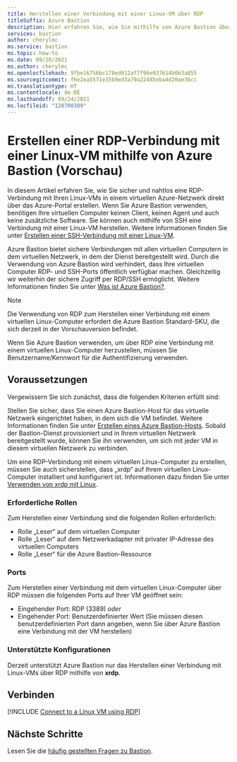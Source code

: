 ```yaml
---
title: Herstellen einer Verbindung mit einer Linux-VM über RDP
titleSuffix: Azure Bastion
description: Hier erfahren Sie, wie Sie mithilfe von Azure Bastion über RDP eine Verbindung mit einer Linux-VM herstellen.
services: bastion
author: cherylmc
ms.service: bastion
ms.topic: how-to
ms.date: 09/20/2021
ms.author: cherylmc
ms.openlocfilehash: 9fbe16756bc178ed012af7f96e937614b0b3a855
ms.sourcegitcommit: f6e2ea5571e35b9ed3a79a22485eba4d20ae36cc
ms.translationtype: HT
ms.contentlocale: de-DE
ms.lasthandoff: 09/24/2021
ms.locfileid: "128700389"
---
```

# <a name="create-an-rdp-connection-to-a-linux-vm-using-azure-bastion-preview"></a>Erstellen einer RDP-Verbindung mit einer Linux-VM mithilfe von Azure Bastion (Vorschau)

In diesem Artikel erfahren Sie, wie Sie sicher und nahtlos eine RDP-Verbindung mit Ihren Linux-VMs in einem virtuellen Azure-Netzwerk direkt über das Azure-Portal erstellen. Wenn Sie Azure Bastion verwenden, benötigen Ihre virtuellen Computer keinen Client, keinen Agent und auch keine zusätzliche Software. Sie können auch mithilfe von SSH eine Verbindung mit einer Linux-VM herstellen. Weitere Informationen finden Sie unter [Erstellen einer SSH-Verbindung mit einer Linux-VM](bastion-connect-vm-ssh-linux.md).

Azure Bastion bietet sichere Verbindungen mit allen virtuellen Computern in dem virtuellen Netzwerk, in dem der Dienst bereitgestellt wird. Durch die Verwendung von Azure Bastion wird verhindert, dass Ihre virtuellen Computer RDP- und SSH-Ports öffentlich verfügbar machen. Gleichzeitig wir weiterhin der sichere Zugriff per RDP/SSH ermöglicht. Weitere Informationen finden Sie unter [Was ist Azure Bastion?](bastion-overview.md).

> [!NOTE]
> Die Verwendung von RDP zum Herstellen einer Verbindung mit einem virtuellen Linux-Computer erfordert die Azure Bastion Standard-SKU, die sich derzeit in der Vorschauversion befindet.
>

Wenn Sie Azure Bastion verwenden, um über RDP eine Verbindung mit einem virtuellen Linux-Computer herzustellen, müssen Sie Benutzername/Kennwort für die Authentifizierung verwenden.

## <a name="prerequisites"></a>Voraussetzungen

Vergewissern Sie sich zunächst, dass die folgenden Kriterien erfüllt sind:

Stellen Sie sicher, dass Sie einen Azure Bastion-Host für das virtuelle Netzwerk eingerichtet haben, in dem sich die VM befindet. Weitere Informationen finden Sie unter [Erstellen eines Azure Bastion-Hosts](tutorial-create-host-portal.md). Sobald der Bastion-Dienst provisioniert und in Ihrem virtuellen Netzwerk bereitgestellt wurde, können Sie ihn verwenden, um sich mit jeder VM in diesem virtuellen Netzwerk zu verbinden.

Um eine RDP-Verbindung mit einem virtuellen Linux-Computer zu erstellen, müssen Sie auch sicherstellen, dass „xrdp“ auf Ihrem virtuellen Linux-Computer installiert und konfiguriert ist. Informationen dazu finden Sie unter [Verwenden von xrdp mit Linux](../virtual-machines/linux/use-remote-desktop.md).

### <a name="required-roles"></a>Erforderliche Rollen

Zum Herstellen einer Verbindung sind die folgenden Rollen erforderlich:
* Rolle „Leser“ auf dem virtuellen Computer
* Rolle „Leser“ auf dem Netzwerkadapter mit privater IP-Adresse des virtuellen Computers
* Rolle „Leser“ für die Azure Bastion-Ressource

### <a name="ports"></a>Ports

Zum Herstellen einer Verbindung mit dem virtuellen Linux-Computer über RDP müssen die folgenden Ports auf Ihrer VM geöffnet sein:
*   Eingehender Port: RDP (3389) *oder*
*   Eingehender Port: Benutzerdefinierter Wert (Sie müssen diesen benutzerdefinierten Port dann angeben, wenn Sie über Azure Bastion eine Verbindung mit der VM herstellen)

### <a name="supported-configurations"></a>Unterstützte Konfigurationen

Derzeit unterstützt Azure Bastion nur das Herstellen einer Verbindung mit Linux-VMs über RDP mithilfe von **xrdp**.

## <a name="connect"></a><a name="rdp"></a>Verbinden

[!INCLUDE [Connect to a Linux VM using RDP](../../includes/bastion-vm-rdp-linux.md)]
 
## <a name="next-steps"></a>Nächste Schritte

Lesen Sie die [häufig gestellten Fragen zu Bastion](bastion-faq.md).

